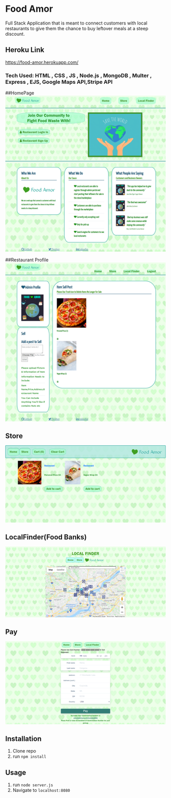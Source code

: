 # Food Amor
Full Stack Application that is meant to connect customers with local restaurants to give them the chance to buy leftover meals at a steep discount.

## Heroku Link
https://food-amor.herokuapp.com/

### Tech Used: HTML , CSS , JS , Node.js , MongoDB , Multer , Express , EJS, Google Maps API,Stripe API




##HomePage
![Photo](front-page.png)

##Restaurant Profile 
![Photo2](RestaurantProfile.png)

## Store
![Photo3](StorePage.png)

## LocalFinder(Food Banks)
![Photo4](LocalFinder.png)

## Pay
![Photo5](Pay.png)






## Installation

1. Clone repo
2. run `npm install`

## Usage

1. run `node server.js`
2. Navigate to `localhost:8080`

